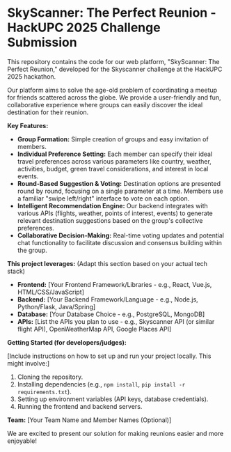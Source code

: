# SkyScanner: The Perfect Reunion - HackUPC 2025 Challenge Submission

This repository contains the code for our web platform, "SkyScanner: The Perfect Reunion," developed for the Skyscanner challenge at the HackUPC 2025 hackathon.

Our platform aims to solve the age-old problem of coordinating a meetup for friends scattered across the globe. We provide a user-friendly and fun, collaborative experience where groups can easily discover the ideal destination for their reunion.

**Key Features:**

* **Group Formation:** Simple creation of groups and easy invitation of members.
* **Individual Preference Setting:** Each member can specify their ideal travel preferences across various parameters like country, weather, activities, budget, green travel considerations, and interest in local events.
* **Round-Based Suggestion & Voting:** Destination options are presented round by round, focusing on a single parameter at a time. Members use a familiar "swipe left/right" interface to vote on each option.
* **Intelligent Recommendation Engine:** Our backend integrates with various APIs (flights, weather, points of interest, events) to generate relevant destination suggestions based on the group's collective preferences.
* **Collaborative Decision-Making:** Real-time voting updates and potential chat functionality to facilitate discussion and consensus building within the group.

**This project leverages:** (Adapt this section based on your actual tech stack)

* **Frontend:** [Your Frontend Framework/Libraries - e.g., React, Vue.js, HTML/CSS/JavaScript]
* **Backend:** [Your Backend Framework/Language - e.g., Node.js, Python/Flask, Java/Spring]
* **Database:** [Your Database Choice - e.g., PostgreSQL, MongoDB]
* **APIs:** [List the APIs you plan to use - e.g., Skyscanner API (or similar flight API), OpenWeatherMap API, Google Places API]

**Getting Started (for developers/judges):**

[Include instructions on how to set up and run your project locally. This might involve:]

1.  Cloning the repository.
2.  Installing dependencies (e.g., `npm install`, `pip install -r requirements.txt`).
3.  Setting up environment variables (API keys, database credentials).
4.  Running the frontend and backend servers.

**Team:** [Your Team Name and Member Names (Optional)]

We are excited to present our solution for making reunions easier and more enjoyable!


